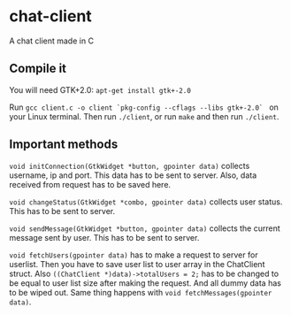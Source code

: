 # chat-client
A chat client made in C 

## Compile it
You will need GTK+2.0: ```apt-get install gtk+-2.0```

Run ```gcc client.c -o client `pkg-config --cflags --libs gtk+-2.0` ``` on your Linux terminal. Then run ```./client```, or run ```make``` and then run ```./client```.

## Important methods
```void initConnection(GtkWidget *button, gpointer data)``` collects username, ip and port. This data has to be sent to server. Also, data received from request has to be saved here.

```void changeStatus(GtkWidget *combo, gpointer data)``` collects user status. This has to be sent to server.

```void sendMessage(GtkWidget *button, gpointer data)``` collects the current message sent by user. This has to be sent to server.

```void fetchUsers(gpointer data)``` has to make a request to server for userlist. Then you have to save user list to user array in the ChatClient struct. Also ```((ChatClient *)data)->totalUsers = 2;``` has to be changed to be equal to user list size after making the request. And all dummy data has to be wiped out. Same thing happens with ```void fetchMessages(gpointer data)```.
